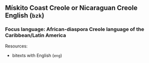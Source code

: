 ## Mískito Coast Creole or Nicaraguan Creole English (`bzk`)

### Focus language: African-diaspora Creole language of the Caribbean/Latin America

Resources:
 - bitexts with English (`eng`)